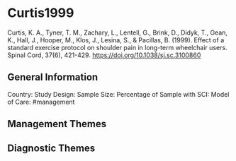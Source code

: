 # Curtis1999
Curtis, K. A., Tyner, T. M., Zachary, L., Lentell, G., Brink, D., Didyk, T., Gean, K., Hall, J., Hooper, M., Klos, J., Lesina, S., & Pacillas, B. (1999). Effect of a standard exercise protocol on shoulder pain in long-term wheelchair users. Spinal Cord, 37(6), 421-429. https://doi.org/10.1038/sj.sc.3100860 

## General Information
Country: 
Study Design: 
Sample Size: 
Percentage of Sample with SCI:
Model of Care: #management 

## Management Themes


## Diagnostic Themes
